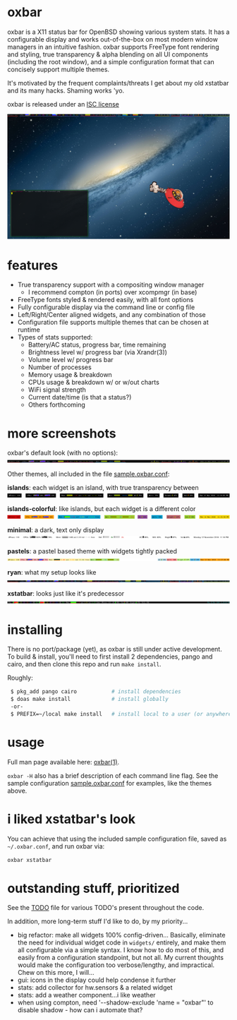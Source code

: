 # oxbar
oxbar is a X11 status bar for OpenBSD showing various system stats.
It has a configurable display and works out-of-the-box on most modern window
managers in an intuitive fashion.
oxbar supports FreeType font rendering and styling, true transparency & alpha
blending on all UI components (including the root window), and a simple
configuration format that can concisely support multiple themes.

It's motivated by the frequent complaints/threats I get about
my old xstatbar and its many hacks. Shaming works 'yo.

oxbar is released under an
[ISC license](https://github.com/ryanflannery/oxbar/blob/master/LICENSE)

![screenshot](images/fullscreen.png?raw=true)


# features
* True transparency support with a compositing window manager
   * I recommend compton (in ports) over xcompmgr (in base)
* FreeType fonts styled & rendered easily, with all font options
* Fully configurable display via the command line or config file
* Left/Right/Center aligned widgets, and any combination of those
* Configuration file supports multiple themes that can be chosen at runtime
* Types of stats supported:
   * Battery/AC status, progress bar, time remaining
   * Brightness level w/ progress bar (via Xrandr(3))
   * Volume level w/ progress bar
   * Number of processes
   * Memory usage & breakdown
   * CPUs usage & breakdown w/ or w/out charts
   * WiFi signal strength
   * Current date/time (is that a status?)
   * Others forthcoming


# more screenshots
oxbar's default look (with no options):
![default](images/theme-default.png?raw=true)

Other themes, all included in the file
[sample.oxbar.conf](sample.oxbar.conf):

**islands**: each widget is an island, with true transparency between
![islands](images/theme-islands.png?raw=true)

**islands-colorful**: like islands, but each widget is a different color
![islands-colorful](images/theme-islands-colorful.png?raw=true)

**minimal**: a dark, text only display
![minimal](images/theme-minimal.png?raw=true)

**pastels**: a pastel based theme with widgets tightly packed
![pastels](images/theme-pastels.png?raw=true)

**ryan**: what my setup looks like
![ryan](images/theme-ryan.png?raw=true)

**xstatbar**: looks just like it's predecessor
![xstatbar](images/theme-xstatbar.png?raw=true)


# installing
There is no port/package (yet), as oxbar is still under active development.
To build & install, you'll need to first install 2 dependencies, pango and
cairo, and then clone this repo and run `make install`.

Roughly:
```bash
 $ pkg_add pango cairo           # install dependencies
 $ doas make install             # install globally
 -or-
 $ PREFIX=~/local make install   # install local to a user (or anywhere)
```


# usage
Full man page available here:
[oxbar(1)](http://htmlpreview.github.io/?https://raw.githubusercontent.com/ryanflannery/oxbar/master/man/oxbar.html).

`oxbar -H` also has a brief description of each command line flag.
See the sample configuration [sample.oxbar.conf](sample.oxbar.conf) for
examples, like the themes above.


# i liked xstatbar's look
You can achieve that using the included sample configuration file, saved as
`~/.oxbar.conf`, and run oxbar via:
```bash
oxbar xstatbar
```


# outstanding stuff, prioritized
See the [TODO](TODO) file for various TODO's present throughout the code.

In addition, more long-term stuff I'd like to do, by my priority...
* big refactor: make all widgets 100% config-driven... Basically, eliminate
  the need for individual widget code in `widgets/` entirely, and make them
  all configurable via a simple syntax. I know how to do most of this, and
  easily from a configuration standpoint, but not all. My current thoughts
  would make the configuration too verbose/lengthy, and impractical. Chew on
  this more, I will...
* gui: icons in the display could help condense it further
* stats: add collector for hw.sensors & a related widget
* stats: add a weather component...i like weather
* when using compton, need '--shadow-exclude 'name = "oxbar"' to disable
  shadow - how can i automate that?
